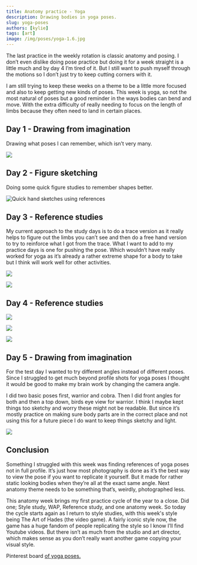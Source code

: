 ```yaml
---
title: Anatomy practice - Yoga
description: Drawing bodies in yoga poses.
slug: yoga-poses
authors: [kylie]
tags: [art]
image: /img/poses/yoga-1.6.jpg
---
```


The last practice in the weekly rotation is classic anatomy and posing. I don’t even dislike doing pose practice but doing it for a week straight is a little much and by day 4 I’m tired of it. But I still want to push myself through the motions so I don’t just try to keep cutting corners with it.

I am still trying to keep these weeks on a theme to be a little more focused and also to keep getting new kinds of poses. This week is yoga, so not the most natural of poses but a good reminder in the ways bodies can bend and move. With the extra difficulty of really needing to focus on the length of limbs because they often need to land in certain places.


## Day 1 - Drawing from imagination

Drawing what poses I can remember, which isn’t very many.

![](/img/poses/yoga-1.1.png)

<!--truncate-->

## Day 2 - Figure sketching

Doing some quick figure studies to remember shapes better.

![Quick hand sketches using references](/img/poses/yoga-1.2.jpg)

## Day 3 - Reference studies

My current approach to the study days is to do a trace version as it really helps to figure out the limbs you can’t see and then do a free hand version to try to reinforce what I got from the trace. What I want to add to my practice days is one for pushing the pose. Which wouldn’t have really worked for yoga as it’s already a rather extreme shape for a body to take but I think will work well for other activities.

![](/img/poses/yoga-1.3.jpg)

![](/img/poses/yoga-1.4.jpg)

## Day 4 - Reference studies

![](/img/poses/yoga-1.5.jpg)

![](/img/poses/yoga-1.6.jpg)

![](/img/poses/yoga-1.7.jpg)



## Day 5 - Drawing from imagination

For the test day I wanted to try different angles instead of different poses. Since I struggled to get much beyond profile shots for yoga poses I thought it would be good to make my brain work by changing the camera angle.

I did two basic poses first, warrior and cobra. Then I did front angles for both and then a top down, birds eye view for warrior. I think I maybe kept things too sketchy and worry these might not be readable. But since it’s mostly practice on making sure body parts are in the correct place and not using this for a future piece I do want to keep things sketchy and light.

![](/img/poses/yoga-1.8.jpg)


## Conclusion

Something I struggled with this week was finding references of yoga poses not in full profile. It’s just how most photography is done as it’s the best way to view the pose if you want to replicate it yourself. But it made for rather static looking bodies when they’re all at the exact same angle. Next anatomy theme needs to be something that’s, weirdly, photographed less.

This anatomy week brings my first practice cycle of the year to a close. Did one; Style study, WAP, Reference study, and one anatomy week. So today the cycle starts again as I return to style studies, with this week's style being The Art of Hades (the video game). A fairly iconic style now, the game has a huge fandom of people replicating the style so I know I’ll find Youtube videos. But there isn’t as much from the studio and art director, which makes sense as you don’t really want another game copying your visual style.

Pinterest board [of yoga poses.](https://ca.pinterest.com/maeanu3639/wap-yoga/)
